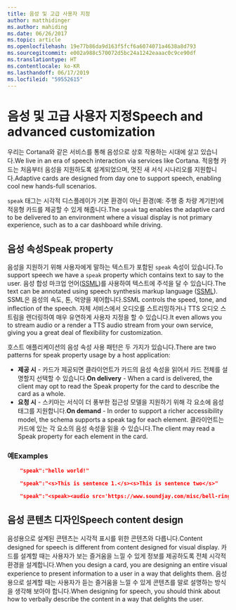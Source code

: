 ```yaml
---
title: 음성 및 고급 사용자 지정
author: matthidinger
ms.author: mahiding
ms.date: 06/26/2017
ms.topic: article
ms.openlocfilehash: 19e77b86da9d163f5fcf6a6074071a4638a8d793
ms.sourcegitcommit: e002a988c570072d5bc24a1242eaaac0c9ce90df
ms.translationtype: HT
ms.contentlocale: ko-KR
ms.lasthandoff: 06/17/2019
ms.locfileid: "59552615"
---
```

# <a name="speech-and-advanced-customization"></a><span data-ttu-id="4e02f-102">음성 및 고급 사용자 지정</span><span class="sxs-lookup"><span data-stu-id="4e02f-102">Speech and advanced customization</span></span>
<span data-ttu-id="4e02f-103">우리는 Cortana와 같은 서비스를 통해 음성으로 상호 작용하는 시대에 살고 있습니다.</span><span class="sxs-lookup"><span data-stu-id="4e02f-103">We live in an era of speech interaction via services like Cortana.</span></span>  <span data-ttu-id="4e02f-104">적응형 카드는 처음부터 음성을 지원하도록 설계되었으며, 멋진 새 서식 시나리오를 지원합니다.</span><span class="sxs-lookup"><span data-stu-id="4e02f-104">Adaptive cards are designed from day one to support speech, enabling cool new hands-full scenarios.</span></span>

<span data-ttu-id="4e02f-105">`speak` 태그는 시각적 디스플레이가 기본 환경이 아닌 환경(예: 주행 중 차량 계기판)에 적응형 카드를 제공할 수 있게 해줍니다.</span><span class="sxs-lookup"><span data-stu-id="4e02f-105">The `speak` tag enables the adaptive card to be delivered to an environment where a visual display is not primary experience, such as to a car dashboard while driving.</span></span> 

## <a name="speak-property"></a><span data-ttu-id="4e02f-106">음성 속성</span><span class="sxs-lookup"><span data-stu-id="4e02f-106">Speak property</span></span>
<span data-ttu-id="4e02f-107">음성을 지원하기 위해 사용자에게 말하는 텍스트가 포함된 `speak` 속성이 있습니다.</span><span class="sxs-lookup"><span data-stu-id="4e02f-107">To support speech we have a `speak` property which contains text to say to the user.</span></span> <span data-ttu-id="4e02f-108">음성 합성 마크업 언어([SSML](https://msdn.microsoft.com/en-us/library/office/hh361578))를 사용하여 텍스트에 주석을 달 수 있습니다.</span><span class="sxs-lookup"><span data-stu-id="4e02f-108">The text can be annotated using speech synthesis markup language ([SSML](https://msdn.microsoft.com/en-us/library/office/hh361578)).</span></span> <span data-ttu-id="4e02f-109">SSML은 음성의 속도, 톤, 억양을 제어합니다.</span><span class="sxs-lookup"><span data-stu-id="4e02f-109">SSML controls the speed, tone, and inflection of the speech.</span></span>  <span data-ttu-id="4e02f-110">자체 서비스에서 오디오를 스트리밍하거나 TTS 오디오 스트림을 렌더링하여 매우 유연하게 사용자 지정을 할 수 있습니다.</span><span class="sxs-lookup"><span data-stu-id="4e02f-110">It even allows you to stream audio or a render a TTS audio stream from your own service, giving you a great deal of flexibility for customization.</span></span>

<span data-ttu-id="4e02f-111">호스트 애플리케이션의 음성 속성 사용 패턴은 두 가지가 있습니다.</span><span class="sxs-lookup"><span data-stu-id="4e02f-111">There are two patterns for speak property usage by a host application:</span></span>

* <span data-ttu-id="4e02f-112">**제공 시** - 카드가 제공되면 클라이언트가 카드의 음성 속성을 읽어서 카드 전체를 설명할지 선택할 수 있습니다.</span><span class="sxs-lookup"><span data-stu-id="4e02f-112">**On delivery** - When a card is delivered, the client may opt to read the Speak property for the card to describe the card as a whole.</span></span>
* <span data-ttu-id="4e02f-113">**요청 시** - 스키마는 서식이 더 풍부한 접근성 모델을 지원하기 위해 각 요소에 음성 태그를 지원합니다.</span><span class="sxs-lookup"><span data-stu-id="4e02f-113">**On demand** - In order to support a richer accessibility model, the schema supports a speak tag for each element.</span></span> <span data-ttu-id="4e02f-114">클라이언트는 카드에 있는 각 요소의 음성 속성을 읽을 수 있습니다.</span><span class="sxs-lookup"><span data-stu-id="4e02f-114">The client may read a Speak property  for each element in the card.</span></span>

### <a name="examples"></a><span data-ttu-id="4e02f-115">예</span><span class="sxs-lookup"><span data-stu-id="4e02f-115">Examples</span></span>

```json
    "speak":"hello world!"

    "speak":"<s>This is sentence 1.</s><s>This is sentence two</s>"

    "speak":"<speak><audio src='https://www.soundjay.com/misc/bell-ringing-04.mp3'/><s>Time to wake up!</s></speak>"
```

## <a name="speech-content-design"></a><span data-ttu-id="4e02f-116">음성 콘텐츠 디자인</span><span class="sxs-lookup"><span data-stu-id="4e02f-116">Speech content design</span></span>

<span data-ttu-id="4e02f-117">음성용으로 설계된 콘텐츠는 시각적 표시를 위한 콘텐츠와 다릅니다.</span><span class="sxs-lookup"><span data-stu-id="4e02f-117">Content designed for speech is different from content designed for visual display.</span></span> <span data-ttu-id="4e02f-118">카드를 설계할 때는 사용자가 보는 즐거움을 느낄 수 있게 정보를 제공하도록 전체 시각적 환경을 설계합니다.</span><span class="sxs-lookup"><span data-stu-id="4e02f-118">When you design a card, you are designing an entire visual experience to present information to a user in a way that delights them.</span></span> <span data-ttu-id="4e02f-119">음성용으로 설계할 때는 사용자가 듣는 즐거움을 느낄 수 있게 콘텐츠를 말로 설명하는 방식을 생각해 보아야 합니다.</span><span class="sxs-lookup"><span data-stu-id="4e02f-119">When designing for speech, you should think about how to verbally describe the content in a way that delights the user.</span></span>  
